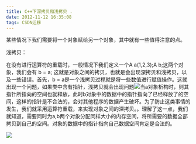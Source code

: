 ```yaml
---
title: C++下深拷贝和浅拷贝 .
date: 2012-11-12 16:35:08
tags: CSDN迁移
---
```

   某些情况下我们需要将一个对象赋给另一个对象，其中就有一些值得注意的点。

 浅拷贝：

 在没有进行运算符的重载时，一般情况下我们定义一个A a(1,2,3);A b;这两个对象，我们会有 b = a; 这就是对象之间的拷贝，也就是会出现深拷贝和浅拷贝，以及一些错误。首先，b = a是一个浅拷贝过程就是将一些数值进行赋值操作。这就出现一个问题，如果类中含有指针，浅拷贝就会出现问题![](https://img-my.csdn.net/uploads/201211/12/1352652456_7365.PNG)当a对象析构时，则其指针所指向的空间也就释放，此时b对象中的数据中的指针指向了已经释放了的空间，这样的指针是不合法的，会对其他程序的数据产生破坏。为了防止这类事情的发生，我们就采用运算符重载，来实现对象之间的深拷贝。。理解了这一点，我们就知道，需要同时为a,b两个对象分配同样大小的内存空间，将所需要的数据全部拷贝到自己的空间。对象的数据中的指针指向自己数据空间肯定是合法的。

 ![](https://img-my.csdn.net/uploads/201211/12/1352653161_9486.PNG)

   
 